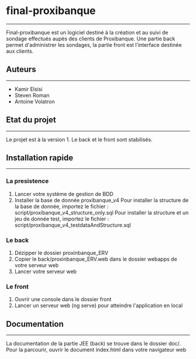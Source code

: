 # final-proxibanque
___________________
Final-proxibanque est un logiciel destiné à la création et au suivi de sondage effectués aupès des clients de Proxibanque. Une partie back permet d'administrer les sondages, la partie front est l'interface destinée aux clients.

## Auteurs
__________
* Kamir Elsisi
* Steven Roman
* Antoine Volatron

## Etat du projet
_________________
Le projet est à la version 1. Le back et le front sont stabilisés.

## Installation rapide
______________________
### La presistence 
1. Lancer votre système de gestion de BDD
2. Installer la base de donnée proxibanque_v4
Pour installer la structure de la base de donnée, importez le fichier : script/proxibanque_v4_structure_only.sql
Pour installer la structure et un jeu de donnée test, importez le fichier : script/proxibanque_v4_testdataAndStructure.sql

### Le back
1. Dézipper le dossier proxinbanque_ERV
2. Copier le back/proxinbanque_ERV.web dans le dossier webapps de votre serveur web
3. Lancer votre serveur web

### Le front
1. Ouvrir une console dans le dossier front
2. Lancer un serveur web (ng serve) pour atteindre l'application en local


## Documentation
________________

La documentation de la partie JEE (back) se trouve dans le dossier doc/. Pour la parcourir, ouvrir le document index.html dans votre navigateur web
